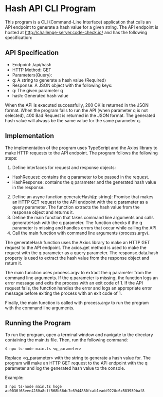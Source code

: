 # Hash API CLI Program
This program is a CLI (Command-Line Interface) application that calls an API endpoint to generate a hash value for a given string. The API endpoint is hosted at http://challenge-server.code-check.io/ and has the following specification:

## API Specification
* Endpoint: /api/hash
* HTTP Method: GET
* Parameters(Query):
 * q: A string to generate a hash value (Required)
* Response: A JSON object with the following keys:
 * q: The given parameter q
* hash: Generated hash value

When the API is executed successfully, 200 OK is returned in the JSON format. When the program fails to run the API (when parameter q is not selected), 400 Bad Request is returned in the JSON format. The generated hash value will always be the same value for the same parameter q.

## Implementation
The implementation of the program uses TypeScript and the Axios library to make HTTP requests to the API endpoint. The program follows the following steps:

1. Define interfaces for request and response objects:
 * HashRequest: contains the q parameter to be passed in the request.
 * HashResponse: contains the q parameter and the generated hash value in the response.
2. Define an async function generateHash(q: string): Promise<string> that makes an HTTP GET request to the API endpoint with the q parameter as a query parameter. The function extracts the hash value from the response object and returns it.
3. Define the main function that takes command line arguments and calls generateHash with the q parameter. The function checks if the q parameter is missing and handles errors that occur while calling the API.
4. Call the main function with command line arguments (process.argv).

The generateHash function uses the Axios library to make an HTTP GET request to the API endpoint. The axios.get method is used to make the request with the q parameter as a query parameter. The response.data.hash property is used to extract the hash value from the response object and return it.

The main function uses process.argv to extract the q parameter from the command line arguments. If the q parameter is missing, the function logs an error message and exits the process with an exit code of 1. If the API request fails, the function handles the error and logs an appropriate error message before exiting the process with an exit code of 1.

Finally, the main function is called with process.argv to run the program with the command line arguments.

## Running the Program
To run the program, open a terminal window and navigate to the directory containing the main.ts file. Then, run the following command:
```
$ npx ts-node main.ts <q_parameter>
```
Replace <q_parameter> with the string to generate a hash value for. The program will make an HTTP GET request to the API endpoint with the q parameter and log the generated hash value to the console.

Example:
```
$ npx ts-node main.ts hoge
ac0030f68eee4280a8cff568b36dc7e8944880fcab1eadd9220c6c583939baf8
```